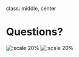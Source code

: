 class: middle, center


# Questions?

![:scale 20%](https://pbs.twimg.com/media/DkPYl4VW0AENoe3.jpg) ![:scale 20%](https://pbs.twimg.com/media/DkPYl4aXcAE_MUi.jpg)